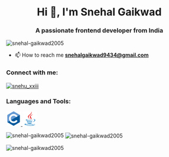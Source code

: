 
<h1 align="center">Hi 👋, I'm Snehal Gaikwad</h1>
<h3 align="center">A passionate frontend developer from India</h3>

<p align="left"> <img src="https://komarev.com/ghpvc/?username=snehal-gaikwad2005&label=Profile%20views&color=0e75b6&style=flat" alt="snehal-gaikwad2005" /> </p>

- 📫 How to reach me **snehalgaikwad9434@gmail.com**

<h3 align="left">Connect with me:</h3>
<p align="left">
<a href="https://instagram.com/snehu_xxiii" target="blank"><img align="center" src="https://raw.githubusercontent.com/rahuldkjain/github-profile-readme-generator/master/src/images/icons/Social/instagram.svg" alt="snehu_xxiii" height="30" width="40" /></a>
</p>

<h3 align="left">Languages and Tools:</h3>
<p align="left"> <a href="https://www.cprogramming.com/" target="_blank" rel="noreferrer"> <img src="https://raw.githubusercontent.com/devicons/devicon/master/icons/c/c-original.svg" alt="c" width="40" height="40"/> </a> <a href="https://www.java.com" target="_blank" rel="noreferrer"> <img src="https://raw.githubusercontent.com/devicons/devicon/master/icons/java/java-original.svg" alt="java" width="40" height="40"/> </a> </p>

<p><img align="left" src="https://github-readme-stats.vercel.app/api/top-langs?username=snehal-gaikwad2005&show_icons=true&locale=en&layout=compact" alt="snehal-gaikwad2005" /></p>

<p>&nbsp;<img align="center" src="https://github-readme-stats.vercel.app/api?username=snehal-gaikwad2005&show_icons=true&locale=en" alt="snehal-gaikwad2005" /></p>

<p><img align="center" src="https://github-readme-streak-stats.herokuapp.com/?user=snehal-gaikwad2005&" alt="snehal-gaikwad2005" /></p>
